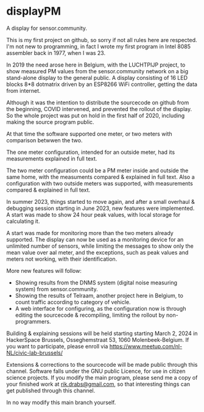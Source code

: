 # displayPM

A display for sensor.community.

This is my first project on github, so sorry if not all rules here are respected.
I'm not new to programming, in fact I wrote my first program in Intel 8085 assembler back in 1977, when I was 23.

In 2019 the need arose here in Belgium, with the LUCHTPIJP project, to show measured PM values from the 
sensor.community network on a big stand-alone display to the general public. A display consisting of 
16 LED blocks 8*8 dotmatrix driven by an ESP8266 WiFi controller, getting the data from internet.

Although it was the intention to distribute the sourcecode on github from the beginning, COVID intervened,
and prevented the rollout of the display.
So the whole project was put on hold in the first half of 2020, including making the source program public.

At that time the software supported one meter, or two meters with comparison betwwen the two. 

The one meter configuration, intended for an outside meter, had its measurements explained in full text.

The two meter configuration could be a PM meter inside and outside the same home, with the measuments compared & explained 
in full text. Also a configuration with two outside meters was supported, with measurements compared & explained in full text.

In summer 2023, things started to move again, and after a small overhaul & debugging session starting in June 2023, 
new features were implemented. A start was made to show 24 hour peak values, with local storage for calculating it. 

A start was made for monitoring more than the two meters already supported.
The display can now be used as a monitoring device for an unlimited number of sensors, while limiting the messages 
to show only the mean value over aal meter, and the exceptions, such as peak values and meters not working, 
with their identification.

More new features will follow:

- Showing results from the DNMS system (digital noise measuring system) from sensor.community.
- Showing the results of Telraam, another project here in Belgium, to count traffic according to category of vehicle.
- A web interface for configuring, as the configuration now is through editing the sourcecode & recompiling,
  limiting the rollout by non-programmers.

Building & explaining sessions will be held starting starting March 2, 2024 in HackerSpace Brussels, Osseghemstraat 53, 
1060 Molenbeek-Belgium. If you want to participate, please enroll via https://www.meetup.com/nl-NL/civic-lab-brussels/

Extensions & corrections to the sourcecode will be made public through this channel.
Software falls under the GNU public Licence, for use in citizen science projects.
If you modify the main program, please send me a copy of your finished work at rik.drabs@gmail.com,
so that interesting things can get published through this channel.

In no way modify this main branch yourself.
